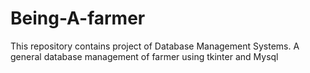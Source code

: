 # Being-A-farmer
This repository contains project of Database Management Systems. A general database management of farmer using tkinter and Mysql
